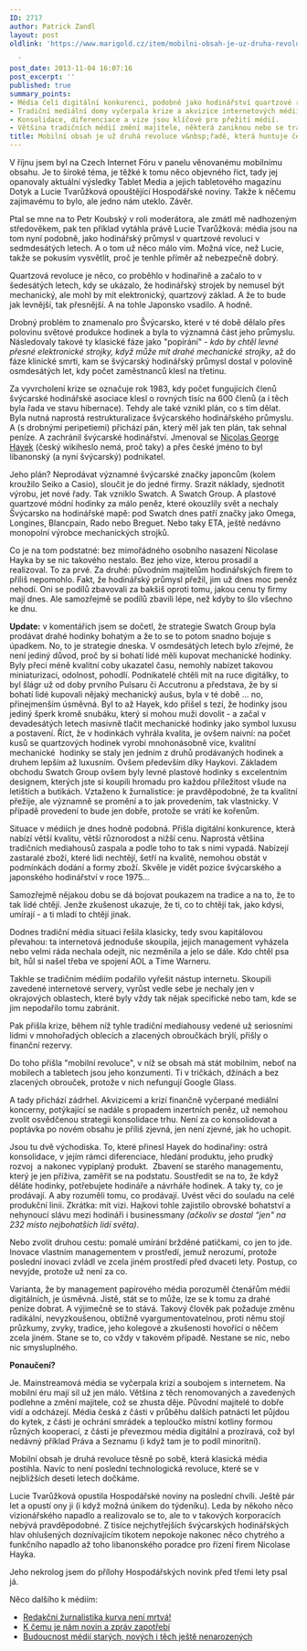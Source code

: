 ```yaml
---
ID: 2717
author: Patrick Zandl
layout: post
oldlink: 'https://www.marigold.cz/item/mobilni-obsah-je-uz-druha-revoluce-v-rade-ktera-huntuje-ceska-media

  '
post_date: 2013-11-04 16:07:16
post_excerpt: ''
published: true
summary_points:
- Média čelí digitální konkurenci, podobně jako hodinářství quartzové revoluci.
- Tradiční mediální domy vyčerpala krize a akvizice internetových médií.
- Konsolidace, diferenciace a vize jsou klíčové pro přežití médií.
- Většina tradičních médií změní majitele, některá zaniknou nebo se transformují.
title: Mobilní obsah je už druhá revoluce v&nbsp;řadě, která huntuje česká média
---
```


<p>V říjnu jsem byl na Czech Internet Fóru v panelu věnovanému mobilnímu obsahu. Je to široké téma, je těžké k tomu něco objevného říct, tady jej opanovaly aktuální výsledky Tablet Media a jejich tabletového magazínu Dotyk a Lucie Tvarůžková opouštějící Hospodářské noviny. Takže k něčemu zajímavému to bylo, ale jedno nám uteklo. Závěr.</p>


<p>Ptal se mne na to Petr Koubský v roli moderátora, ale zmátl mě nadhozeným středověkem, pak ten příklad vytáhla právě Lucie Tvarůžková: média jsou na tom nyní podobně, jako hodinářský průmysl v quartzové revoluci v sedmdesátých letech. A o tom už něco málo vím. Možná více, než Lucie, takže se pokusím vysvětlit, proč je tenhle příměr až nebezpečně dobrý.</p>

<p>Quartzová revoluce je něco, co proběhlo v hodinařině a začalo to v šedesátých letech, kdy se ukázalo, že hodinářský strojek by nemusel být mechanický, ale mohl by mít elektronický, quartzový základ. A že to bude jak levnější, tak přesnější. A na tohle Japonsko vsadilo. A hodně.</p>

<p>Drobný problém to znamenalo pro Švýcarsko, které v té době dělalo přes polovinu světové produkce hodinek a byla to významná část jeho průmyslu. Následovaly takové ty klasické fáze jako "popírání" - <em>kdo by chtěl levné přesné elektronické strojky, když může mít drahé mechanické strojky</em>, až do fáze klinické smrti, kam se švýcarský hodinářský průmysl dostal v polovině osmdesátých let, kdy počet zaměstnanců klesl na třetinu.</p>

<p>Za vyvrcholení krize se označuje rok 1983, kdy počet fungujících členů švýcarské hodinářské asociace klesl o rovných tisíc na 600 členů (a i těch byla řada ve stavu hibernace). Tehdy ale také vznikl plán, co s tím dělat. Byla nutná naprostá restrukturalizace švýcarského hodinářského průmyslu. A (s drobnými peripetiemi) přichází pán, který měl jak ten plán, tak sehnal peníze. A zachránil švýcarské hodinářství. Jmenoval se <a href="http://en.wikipedia.org/wiki/Nicolas_Hayek">Nicolas George Hayek</a> (český wikiheslo nemá, proč taky) a přes české jméno to byl libanonský (a nyní švýcarský) podnikatel.</p>

<p>Jeho plán? Neprodávat významné švýcarské značky japoncům (kolem kroužilo Seiko a Casio), sloučit je do jedné firmy. Srazit náklady, sjednotit výrobu, jet nové řady. Tak vzniklo Swatch. A Swatch Group. A plastové quartzové módní hodinky za málo peněz, které okouzlily svět a nechaly Švýcarsko na hodinářské mapě: pod Swatch dnes patří značky jako Omega, Longines, Blancpain, Rado nebo Breguet. Nebo taky ETA, ještě nedávno monopolní výrobce mechanických strojků.</p>

<p>Co je na tom podstatné: bez mimořádného osobního nasazení Nicolase Hayka by se nic takového nestalo. Bez jeho vize, kterou prosadil a realizoval. To za prvé. Za druhé: původním majitelům hodinářských firem to příliš nepomohlo. Fakt, že hodinářský průmysl přežil, jim už dnes moc peněz nehodí. Oni se podílů zbavovali za bakšiš oproti tomu, jakou cenu ty firmy mají dnes. Ale samozřejmě se podílů zbavili lépe, než kdyby to šlo všechno ke dnu.</p>

<p><strong>Update:</strong> v komentářích jsem se dočetl, že strategie Swatch Group byla prodávat drahé hodinky bohatým a že to se to potom snadno bojuje s úpadkem. No, to je strategie dneska. V osmdesátých letech bylo zřejmé, že není jediný důvod, proč by si bohatí lidé měli kupovat mechanické hodinky. Byly přeci méně kvalitní coby ukazatel času, nemohly nabízet takovou miniaturizaci, odolnost, pohodlí. Podnikatelé chtěli mít na ruce digitálky, to byl šlágr už od doby prvního Pulsaru či Accutronu a představa, že by si bohatí lidé kupovali nějaký mechanický aušus, byla v té době … no, přinejmenším úsměvná. Byl to až Hayek, kdo přišel s tezí, že hodinky jsou jediný šperk kromě snubáku, který si mohou muži dovolit - a začal v devadesátých letech masivně tlačit mechanické hodinky jako symbol luxusu a postavení. Říct, že v hodinkách vyhrála kvalita, je ovšem naivní: na počet kusů se quartzových hodinek vyrobí mnohonásobně více, kvalitní mechanické  hodinky se staly jen jedním z druhů prodávaných hodinek a druhem lepším až luxusním. Ovšem především díky Haykovi. Základem obchodu Swatch Group ovšem byly levné plastové hodinky s excelentním designem, kterých jste si koupili hromadu pro každou příležitost všude na letištích a butikách. Vztaženo k žurnalistice: je pravděpodobné, že ta kvalitní přežije, ale významně se promění a to jak provedením, tak vlastnicky. V případě provedení to bude jen dobře, protože se vrátí ke kořenům. </p>

<p>Situace v médiích je dnes hodně podobná. Přišla digitální konkurence, která nabízí větší kvalitu, větší různorodost a nižší cenu. Naprostá většina tradičních mediahousů zaspala a podle toho to tak s nimi vypadá. Nabízejí zastaralé zboží, které lidi nechtějí, šetří na kvalitě, nemohou obstát v podmínkách dodání a formy zboží. Skvěle je vidět pozice švýcarského a japonského hodinářství v roce 1975...</p>

<p>Samozřejmě nějakou dobu se dá bojovat poukazem na tradice a na to, že to tak lidé chtějí. Jenže zkušenost ukazuje, že ti, co to chtějí tak, jako kdysi, umírají - a ti mladí to chtějí jinak.</p>

<p>Dodnes tradiční média situaci řešila klasicky, tedy svou kapitálovou převahou: ta internetová jednoduše skoupila, jejich management vyházela nebo velmi ráda nechala odejít, nic nezměnila a jelo se dále. Kdo chtěl psa bít, hůl si našel třeba ve spojení AOL a Time Warneru.</p>

<p>Takhle se tradičním médiím podařilo vyřešit nástup internetu. Skoupili zavedené internetové servery, vyrůst vedle sebe je nechaly jen v okrajových oblastech, které byly vždy tak nějak specifické nebo tam, kde se jim nepodařilo tomu zabránit.</p>

<p>Pak přišla krize, během níž tyhle tradiční mediahousy vedené už seriosními lidmi v mnohořadých oblecích a zlacených obroučkách brýlí, přišly o finanční rezervy.</p>

<p>Do toho přišla "mobilní revoluce", v níž se obsah má stát mobilním, neboť na mobilech a tabletech jsou jeho konzumenti. Ti v tričkách, džínách a bez zlacených obrouček, protože v nich nefungují Google Glass. </p>

<p>A tady přichází zádrhel. Akvizicemi a krizí finančně vyčerpané mediální koncerny, potýkající se nadále s propadem inzertních peněz, už nemohou zvolit osvědčenou strategii konsolidace trhu. Není za co konsolidovat a poptávka po novém obsahu je příliš zjevná, jen není zjevné, jak ho uchopit. </p>

<p>Jsou tu dvě východiska. To, které přinesl Hayek do hodinařiny: ostrá konsolidace, v jejím rámci diferenciace, hledání produktu, jeho prudký rozvoj  a nakonec vypiplaný produkt.  Zbavení se starého managementu, který je jen příživa, zaměřit se na podstatu. Soustředit se na to, že když děláte hodinky, potřebujete hodináře a návrháře hodinek. A taky ty, co je prodávají. A aby rozuměli tomu, co prodávají. Uvést věci do souladu na celé produkční linii. Zkrátka: mít vizi. Hajkovi tohle zajistilo obrovské bohatství a nehynoucí slávu mezi hodináři i businessmany <em>(ačkoliv se dostal “jen" na 232 místo nejbohatších lidí světa)</em>.</p>

<p>Nebo zvolit druhou cestu: pomalé umírání bržděné patičkami, co jen to jde. Inovace vlastním managementem v prostředí, jemuž nerozumí, protože poslední inovaci zvládl ve zcela jiném prostředí před dvaceti lety. Postup, co nevyjde, protože už není za co.</p>

<p>Varianta, že by management papírového média porozuměl čtenářům médií digitálních, je úsměvná. Jistě, stát se to může, lze se k tomu za drahé peníze dobrat. A výjimečně se to stává. Takový člověk pak požaduje změnu radikální, nevyzkoušenou, obtížně vyargumentovatelnou, proti němu stojí průzkumy, zvyky, tradice, jeho kolegové a zkušenosti hovořící o něčem zcela jiném. Stane se to, co vždy v takovém případě. Nestane se nic, nebo nic smysluplného.</p>

<p><strong>Ponaučení?</strong></p>

<p>Je. Mainstreamová média se vyčerpala krizí a soubojem s internetem. Na mobilní éru mají sil už jen málo. Většina z těch renomovaných a zavedených podlehne a změní majitele, což se zhusta děje. Původní majitelé to dobře vidí a odcházejí. Média česká z části v průběhu dalších patnácti let půjdou do kytek, z části je ochrání smrádek a teploučko místní kotliny formou různých kooperací, z části je převezmou média digitální a prozíravá, což byl nedávný příklad Práva a Seznamu (i když tam je to podíl minoritní).</p>

<p>Mobilní obsah je druhá revoluce těsně po sobě, která klasická média postihla. Navíc to není poslední technologická revoluce, které se v nejbližších deseti letech dočkáme.</p>

<p>Lucie Tvarůžková opustila Hospodářské noviny na poslední chvíli. Ještě pár let a opustí ony ji (i když možná únikem do týdeníku). Leda by někoho něco vizionářského napadlo a realizovalo se to, ale to v takových korporacích nebývá pravděpodobné. Z tisíce nejchytřejších švýcarských hodinářských hlav ohlušených doznívajícím tikotem nepokoje nakonec něco chytrého a funkčního napadlo až toho libanonského poradce pro řízení firem Nicolase Hayka.</p>

<p>Jeho nekrolog jsem do přílohy Hospodářských novink před třemi lety psal já. </p>

<p>Něco dalšího k médiím:</p>

<ul>
<li><a href="http://www.marigold.cz/item/redakcni-zurnalistika-kurva-neni-mrtva">Redakční žurnalistika kurva není mrtvá!</a></li>
<li><a href="http://www.marigold.cz/item/k-cemu-je-nam-novin-a-zprav-zapotrebi">K čemu je nám novin a zpráv zapotřebí</a></li>
<li><a href="http://www.marigold.cz/item/budoucnost-medii-starych-novych-i-tech-jeste-nenarozenych">Budoucnost médií starých, nových i těch ještě nenarozených</a></li>
</ul>